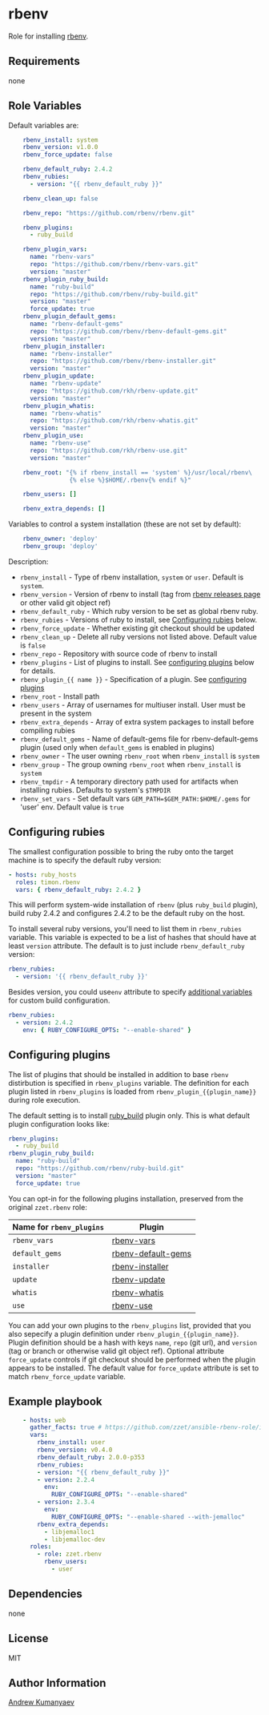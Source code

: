 rbenv
========

Role for installing [rbenv](https://github.com/sstephenson/rbenv).

<!--

Role ready status
------------

[![Build Status](https://travis-ci.org/zzet/ansible-rbenv-role.png?branch=master)](https://travis-ci.org/zzet/ansible-rbenv-role)
-->

Requirements
------------

none

Role Variables
--------------

Default variables are:

```yml
    rbenv_install: system
    rbenv_version: v1.0.0
    rbenv_force_update: false

    rbenv_default_ruby: 2.4.2
    rbenv_rubies:
      - version: "{{ rbenv_default_ruby }}"

    rbenv_clean_up: false

    rbenv_repo: "https://github.com/rbenv/rbenv.git"

    rbenv_plugins:
      - ruby_build

    rbenv_plugin_vars:
      name: "rbenv-vars"
      repo: "https://github.com/rbenv/rbenv-vars.git"
      version: "master"
    rbenv_plugin_ruby_build:
      name: "ruby-build"
      repo: "https://github.com/rbenv/ruby-build.git"
      version: "master"
      force_update: true
    rbenv_plugin_default_gems:
      name: "rbenv-default-gems"
      repo: "https://github.com/rbenv/rbenv-default-gems.git"
      version: "master"
    rbenv_plugin_installer:
      name: "rbenv-installer"
      repo: "https://github.com/rbenv/rbenv-installer.git"
      version: "master"
    rbenv_plugin_update:
      name: "rbenv-update"
      repo: "https://github.com/rkh/rbenv-update.git"
      version: "master"
    rbenv_plugin_whatis:
      name: "rbenv-whatis"
      repo: "https://github.com/rkh/rbenv-whatis.git"
      version: "master"
    rbenv_plugin_use:
      name: "rbenv-use"
      repo: "https://github.com/rkh/rbenv-use.git"
      version: "master"

    rbenv_root: "{% if rbenv_install == 'system' %}/usr/local/rbenv\
                 {% else %}$HOME/.rbenv{% endif %}"

    rbenv_users: []

    rbenv_extra_depends: []
```

Variables to control a system installation (these are not set by default):

```yml
    rbenv_owner: 'deploy'
    rbenv_group: 'deploy'
```

Description:

- `rbenv_install` - Type of rbenv installation, `system` or `user`. Default is
  `system`.
- `rbenv_version` - Version of rbenv to install (tag from [rbenv releases
  page](https://github.com/sstephenson/rbenv/releases) or other valid git
  object ref)
- `rbenv_default_ruby` - Which ruby version to be set as global rbenv ruby.
- `rbenv_rubies` - Versions of ruby to install, see [Configuring
   rubies](#configuring-rubies) below.
- `rbenv_force_update` - Whether existing git checkout should be updated
- `rbenv_clean_up` - Delete all ruby versions not listed above.
   Default value is `false`
- `rbenv_repo` - Repository with source code of rbenv to install
- `rbenv_plugins` -  List of plugins to install. See [configuring
plugins](#configuring-plugins) below for details.
- `rbenv_plugin_{{ name }}` - Specification of a plugin. See [configuring
plugins](#configuring-plugins)
- `rbenv_root` - Install path
- `rbenv_users` - Array of usernames for multiuser install.
   User must be present in the system
- `rbenv_extra_depends` - Array of extra system packages to install before
   compiling rubies
- `rbenv_default_gems` - Name of default-gems file for rbenv-default-gems
   plugin (used only when `default_gems` is enabled in plugins)
- `rbenv_owner` - The user  owning `rbenv_root` when `rbenv_install` is `system`
- `rbenv_group` - The group owning `rbenv_root` when `rbenv_install` is `system`
- `rbenv_tmpdir` - A temporary directory path used for artifacts when
  installing rubies. Defaults to system's `$TMPDIR`
- `rbenv_set_vars` - Set default vars `GEM_PATH=$GEM_PATH:$HOME/.gems`
  for 'user' env. Default value is `true`

Configuring rubies
------------------

The smallest configuration possible to bring the ruby onto the target machine
is to specify the default ruby version:


```yaml
- hosts: ruby_hosts
  roles: timon.rbenv
  vars: { rbenv_default_ruby: 2.4.2 }
```

This will perform system-wide installation of `rbenv` (plus `ruby_build`
plugin), build ruby 2.4.2 and configures 2.4.2 to be the default ruby on the
host.

To install several ruby versions, you'll need to list them in `rbenv_rubies`
variable. This variable is expected to be a list of hashes that should have
at least `version` attribute. The default is to just include
`rbenv_default_ruby` version:

```yaml
rbenv_rubies:
  - version: '{{ rbenv_default_ruby }}'
```

Besides version, you could use`env` attribute to specify [additional
variables](https://github.com/rbenv/ruby-build#custom-build-configuration)
for custom build configuration.

```yaml
rbenv_rubies:
  - version: 2.4.2
    env: { RUBY_CONFIGURE_OPTS: "--enable-shared" }
```

Configuring plugins
-------------------

The list of plugins that should be installed in addition to base `rbenv`
distirbution is specified in `rbenv_plugins` variable. The definition for each
plugin listed in `rbenv_plugins` is loaded from `rbenv_plugin_{{plugin_name}}`
during role execution.

The default setting is to install
[ruby\_build](https://github.com/rbenv/ruby-build) plugin only.
This is what default plugin configuration looks like:

```yaml
rbenv_plugins:
  - ruby_build
rbenv_plugin_ruby_build:
  name: "ruby-build"
  repo: "https://github.com/rbenv/ruby-build.git"
  version: "master"
  force_update: true
```

You can opt-in for the following plugins installation, preserved from the
original `zzet.rbenv` role:

Name for `rbenv_plugins` | Plugin
-------------------------|---------
`rbenv_vars`   | [rbenv-vars](https://github.com/rbenv/rbenv-vars)
`default_gems` | [rbenv-default-gems](https://github.com/rbenv/rbenv-default-gems)
`installer`    | [rbenv-installer](https://github.com/rbenv/rbenv-installer)
`update`       | [rbenv-update](https://github.com/rkh/rbenv-update)
`whatis`       | [rbenv-whatis](https://github.com/rkh/rbenv-whatis)
`use`          | [rbenv-use](https://github.com/rkh/rbenv-use)

You can add your own plugins to the `rbenv_plugins` list, provided that you also
sepecify a plugin definition under `rbenv_plugin_{{plugin_name}}`.
Plugin definition should be a hash with keys `name`, `repo` (git url),
and `version` (tag or branch or otherwise valid git object ref).
Optional attribute `force_update` controls if git checkout should be performed
when the plugin appears to be installed.  The default value for `force_update`
attribute is set to match `rbenv_force_update` variable.

Example playbook
----------------

```yml
    - hosts: web
      gather_facts: true # https://github.com/zzet/ansible-rbenv-role/issues/37
      vars:
        rbenv_install: user
        rbenv_version: v0.4.0
        rbenv_default_ruby: 2.0.0-p353
        rbenv_rubies:
        - version: "{{ rbenv_default_ruby }}"
        - version: 2.2.4
          env:
            RUBY_CONFIGURE_OPTS: "--enable-shared"
        - version: 2.3.4
          env:
            RUBY_CONFIGURE_OPTS: "--enable-shared --with-jemalloc"
        rbenv_extra_depends:
          - libjemalloc1
          - libjemalloc-dev
      roles:
        - role: zzet.rbenv
          rbenv_users:
            - user
```

Dependencies
------------

none

License
-------

MIT

Author Information
------------------

[Andrew Kumanyaev](http://github.com/zzet)
